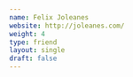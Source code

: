 ```yaml
---
name: Felix Joleanes
website: http://joleanes.com/
weight: 4
type: friend
layout: single
draft: false
---
```

